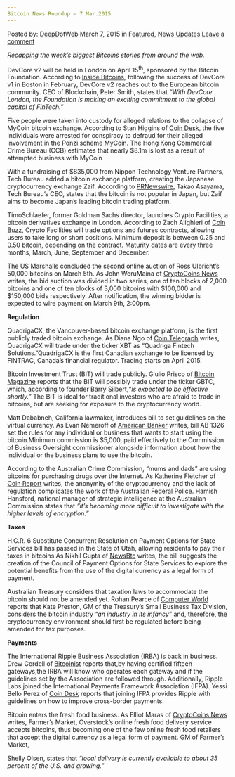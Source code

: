 ```yaml
---
Bitcoin News Roundup – 7 Mar.2015
---
```

<article class="post-listing post-9396 post type-post status-publish format-standard has-post-thumbnail hentry category-deepdot-news category-news-updates tag-bitcoin tag-mar2015 tag-news tag-roundup">
<div class="post-inner">
<span>Posted by: <a href="https://www.deepdotweb.com/author/admin/" title="">DeepDotWeb </a></span>
<span>March 7, 2015</span>
<span>in <a href="https://www.deepdotweb.com/category/deepdot-news/" rel="category tag">Featured</a>, <a href="https://www.deepdotweb.com/category/news-updates/" rel="category tag">News Updates</a></span>
<span><a href="https://www.deepdotweb.com/2015/03/07/bitcoin-news-roundup-7-mar-2015/#respond">Leave a comment</a></span>


<p><em>Recapping the week&#8217;s biggest Bitcoins stories from around the web. </em></p>
<p>DevCore v2 will be held in London on April 15<sup>th</sup>, sponsored by the Bitcoin Foundation. According to <a href="http://insidebitcoins.com/news/bitcoin-briefs-devcore-london-set-for-april-15th/30439">Inside Bitcoins</a>, following the success of DevCore v1 in Boston in February, DevCore v2 reaches out to the European bitcoin community. CEO of Blockchain, Peter Smith, states that <em>“With DevCore London, the Foundation is making an exciting commitment to the global capital of FinTech.”</em></p>
<p>Five people were taken into custody for alleged relations to the collapse of MyCoin bitcoin exchange. According to Stan Higgins of <a href="http://www.coindesk.com/police-arrest-mycoin-bitcoin-exchange/">Coin Desk</a>, the five individuals were arrested for conspiracy to defraud for their alleged involvement in the Ponzi scheme MyCoin. The Hong Kong Commercial Crime Bureau (CCB) estimates that nearly $8.1m is lost as a result of attempted business with MyCoin</p>
<p>With a fundraising of $835,000 from Nippon Technology Venture Partners, Tech Bureau added a bitcoin exchange platform, creating the Japanese cryptocurrency exchange Zaif. According to <a href="http://www.prnewswire.com/news-releases/tech-bureau-inc-raises-835000-launches-major-bitcoin-exchange-in-japan-300045280.html">PRNewswire</a>, Takao Asayama, Tech Bureau&#8217;s CEO, states that the bitcoin is not popular in Japan, but Zaif aims to become Japan’s leading bitcoin trading platform.</p>
<p>TimoSchlaefer, former Goldman Sachs director, launches Crypto Facilities, a bitcoin derivatives exchange in London. According to Zach Alighieri of <a href="http://www.coinbuzz.com/2015/02/27/crypto-facilities-lets-trade-bitcoin-options/">Coin Buzz</a>, Crypto Facilities will trade options and futures contracts, allowing users to take long or short positions. Minimum deposit is between 0.25 and 0.50 bitcoin, depending on the contract. Maturity dates are every three months, March, June, September and December.</p>
<p>The US Marshalls concluded the second online auction of Ross Ulbricht’s 50,000 bitcoins on March 5th. As John WeruMaina of <a href="https://www.cryptocoinsnews.com/us-marshals-conclude-online-bitcoin-auction-ross-ulbrichts-bitcoins/">CryptoCoins News </a>writes, the bid auction was divided in two series, one of ten blocks of 2,000 bitcoins and one of ten blocks of 3,000 bitcoins with $100,000 and $150,000 bids respectively. After notification, the winning bidder is expected to wire payment on March 9th, 2:00pm.</p>
<p><strong>Regulation</strong></p>
<p>QuadrigaCX, the Vancouver-based bitcoin exchange platform, is the first publicly traded bitcoin exchange. As Diana Ngo of <a href="http://cointelegraph.com/news/113609/quadrigacx-to-become-worlds-first-publicly-traded-bitcoin-exchange">Coin Telegraph</a> writes, QuadrigaCX will trade under the ticker XBT as “Quadriga Fintech Solutions.”QuadrigaCX is the first Canadian exchange to be licensed by FINTRAC, Canada’s financial regulator. Trading starts on April 2015.</p>
<p>Bitcoin Investment Trust (BIT) will trade publicly. Giulio Prisco of <a href="https://bitcoinmagazine.com/19452/bitcoin-investment-trust-becomes-first-publicly-traded-bitcoin-fund/">Bitcoin Magazine</a> reports that the BIT will possibly trade under the ticker GBTC, which, according to founder Barry Silbert,<em>“is expected to be effective shortly.” </em>The BIT is ideal for traditional investors who are afraid to trade in bitcoins, but are seeking for exposure to the cryptocurrency world.</p>
<p>Matt Dababneh, California lawmaker, introduces bill to set guidelines on the virtual currency. As Evan Nemeroff of <a href="http://www.americanbanker.com/news/bank-technology/california-considers-bill-setting-virtual-currency-guidelines-1073083-1.html">American Banker</a> writes, bill AB 1326 set the rules for any individual or business that wants to start using the bitcoin.Minimum commission is $5,000, paid effectively to the Commission of Business Oversight commissioner alongside information about how the individual or the business plans to use the bitcoin.</p>
<p>According to the Australian Crime Commission, “mums and dads” are using bitcoins for purchasing drugs over the Internet. As Katherine Fletcher of <a href="https://coinreport.net/australian-senate-committee-continues-inquiry-digital-currencies/">Coin Report</a> writes, the anonymity of the cryptocurrency and the lack of regulation complicates the work of the Australian Federal Police. Hamish Hansford, national manager of strategic intelligence at the Australian Commission states that <em>“it’s becoming more difficult to investigate with the higher levels of encryption.”</em></p>
<p><strong>Taxes</strong></p>
<p>H.C.R. 6 Substitute Concurrent Resolution on Payment Options for State Services bill has passed in the State of Utah, allowing residents to pay their taxes in bitcoins.As Nikhil Gupta of <a href="http://www.newsbtc.com/2015/03/04/utah-successfully-passes-bitcoin-bill/">NewsBtc</a> writes, the bill suggests the creation of the Council of Payment Options for State Services to explore the potential benefits from the use of the digital currency as a legal form of payment.</p>
<p>Australian Treasury considers that taxation laws to accommodate the bitcoin should not be amended yet. Rohan Pearce of <a href="http://www.computerworld.com.au/article/569548/too-soon-change-tax-treatment-bitcoin-treasury-says/">Computer World</a> reports that Kate Preston, GM of the Treasury&#8217;s Small Business Tax Division, considers the bitcoin industry <em>“an industry in its infancy”</em> and, therefore, the cryptocurrency environment should first be regulated before being amended for tax purposes.</p>
<p><strong>Payments</strong></p>
<p>The International Ripple Business Association (IRBA) is back in business. Drew Cordell of <a href="http://bitcoinist.net/international-ripple-business-association-reopens/">Bitcoinist</a> reports that,by having certified fifteen gateways,the IRBA will know who operates each gateway and if the guidelines set by the Association are followed through. Additionally, Ripple Labs joined the International Payments Framework Association (IFPA). Yessi Bello Perez of <a href="http://www.coindesk.com/ripple-labs-joins-cross-border-payments-association/">Coin Desk</a> reports that joining IFPA provides Ripple with guidelines on how to improve cross-border payments.</p>
<p>Bitcoin enters the fresh food business. As Elliot Maras of <a href="https://www.cryptocoinsnews.com/overstock-coms-farmers-market-adds-home-delivery-fresh-food-accepts-bitcoin/">CryptoCoins News</a> writes, Farmer’s Market, Overstock’s online fresh food delivery service accepts bitcoins, thus becoming one of the few online fresh food retailers that accept the digital currency as a legal form of payment. GM of Farmer’s Market,</p>
<p>Shelly Olsen, states that <em>“local delivery is currently available to about 35 percent of the U.S. and growing.</em>”</p>
</div>
<span style="display:none"><a href="https://www.deepdotweb.com/tag/bitcoin/" rel="tag">bitcoin</a> <a href="https://www.deepdotweb.com/tag/mar2015/" rel="tag">mar2015</a> <a href="https://www.deepdotweb.com/tag/news/" rel="tag">news</a> <a href="https://www.deepdotweb.com/tag/roundup/" rel="tag">roundup</a></span> <span style="display:none" class="updated">2015-03-07</span>
<div style="display:none" class="vcard author" itemprop="author" itemscope itemtype="http://schema.org/Person"><strong class="fn" itemprop="name">